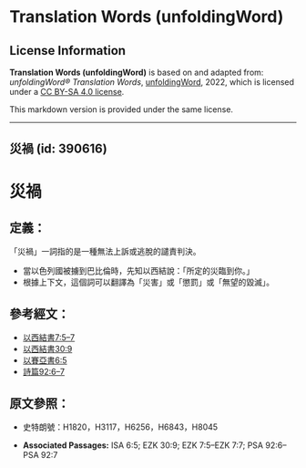 # Translation Words (unfoldingWord)

## License Information

**Translation Words (unfoldingWord)** is based on and adapted from: _unfoldingWord® Translation Words_, [unfoldingWord](https://unfoldingword.org/utw), 2022, which is licensed under a [CC BY-SA 4.0 license](https://creativecommons.org/licenses/by-sa/4.0/legalcode.en).

This markdown version is provided under the same license.



--------------------------------

## 災禍 (id: 390616)

災禍
==

定義：
---

「災禍」一詞指的是一種無法上訴或逃脫的譴責判決。

* 當以色列國被擄到巴比倫時，先知以西結說：「所定的災臨到你。」
* 根據上下文，這個詞可以翻譯為「災害」或「懲罰」或「無望的毀滅」。

參考經文：
-----

* [以西結書7:5–7](https://ref.ly/Ezek7:5-Ezek7:7)
* [以西結書30:9](https://ref.ly/Ezek30:9)
* [以賽亞書6:5](https://ref.ly/Isa6:5)
* [詩篇92:6–7](https://ref.ly/Ps92:6-Ps92:7)

原文參照：
-----

* 史特朗號：H1820，H3117，H6256，H6843，H8045

* **Associated Passages:** ISA 6:5; EZK 30:9; EZK 7:5–EZK 7:7; PSA 92:6–PSA 92:7

